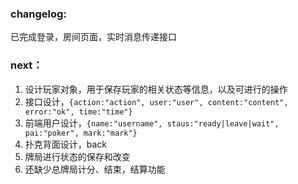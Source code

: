 ### changelog:
已完成登录，房间页面，实时消息传递接口

### next：
1. 设计玩家对象，用于保存玩家的相关状态等信息，以及可进行的操作
2. 接口设计，`{action:"action", user:"user", content:"content", error:"ok", time:"time"}`
3. 前端用户设计，`{name:"username", staus:"ready|leave|wait", pai:"poker", mark:"mark"}`
4. 扑克背面设计，back
5. 牌局进行状态的保存和改变
6. 还缺少总牌局计分、结束，结算功能